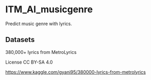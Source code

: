 # ITM_AI_musicgenre
Predict music genre with lyrics.

## Datasets
380,000+ lyrics from MetroLyrics

License CC BY-SA 4.0

https://www.kaggle.com/gyani95/380000-lyrics-from-metrolyrics
